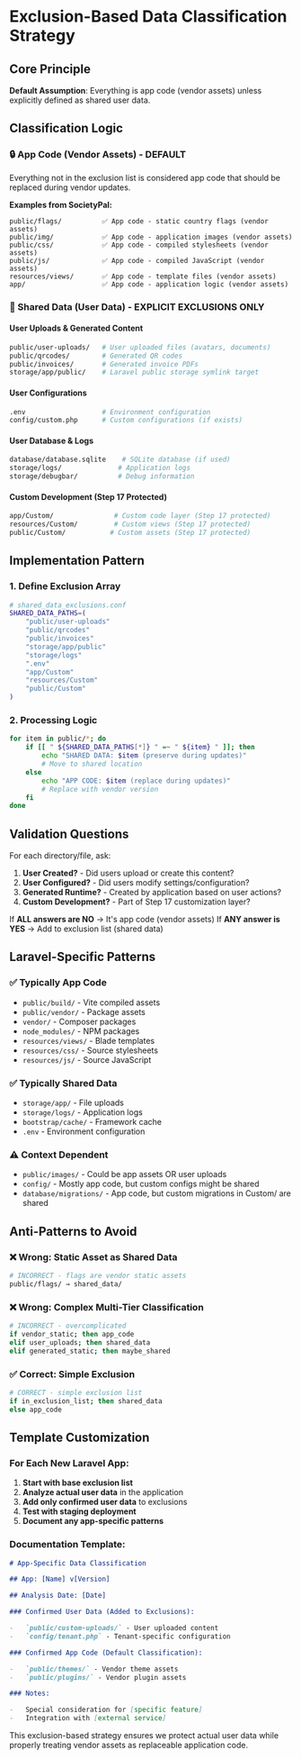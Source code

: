 # Exclusion-Based Data Classification Strategy

## Core Principle

**Default Assumption**: Everything is app code (vendor assets) unless explicitly defined as shared user data.

## Classification Logic

### 🔒 App Code (Vendor Assets) - DEFAULT

Everything not in the exclusion list is considered app code that should be replaced during vendor updates.

**Examples from SocietyPal:**

```
public/flags/          ✅ App code - static country flags (vendor assets)
public/img/            ✅ App code - application images (vendor assets)
public/css/            ✅ App code - compiled stylesheets (vendor assets)
public/js/             ✅ App code - compiled JavaScript (vendor assets)
resources/views/       ✅ App code - template files (vendor assets)
app/                   ✅ App code - application logic (vendor assets)
```

### 📂 Shared Data (User Data) - EXPLICIT EXCLUSIONS ONLY

#### User Uploads & Generated Content

```bash
public/user-uploads/   # User uploaded files (avatars, documents)
public/qrcodes/        # Generated QR codes
public/invoices/       # Generated invoice PDFs
storage/app/public/    # Laravel public storage symlink target
```

#### User Configurations

```bash
.env                   # Environment configuration
config/custom.php      # Custom configurations (if exists)
```

#### User Database & Logs

```bash
database/database.sqlite    # SQLite database (if used)
storage/logs/              # Application logs
storage/debugbar/          # Debug information
```

#### Custom Development (Step 17 Protected)

```bash
app/Custom/               # Custom code layer (Step 17 protected)
resources/Custom/         # Custom views (Step 17 protected)
public/Custom/           # Custom assets (Step 17 protected)
```

## Implementation Pattern

### 1. Define Exclusion Array

```bash
# shared_data_exclusions.conf
SHARED_DATA_PATHS=(
    "public/user-uploads"
    "public/qrcodes"
    "public/invoices"
    "storage/app/public"
    "storage/logs"
    ".env"
    "app/Custom"
    "resources/Custom"
    "public/Custom"
)
```

### 2. Processing Logic

```bash
for item in public/*; do
    if [[ " ${SHARED_DATA_PATHS[*]} " =~ " ${item} " ]]; then
        echo "SHARED DATA: $item (preserve during updates)"
        # Move to shared location
    else
        echo "APP CODE: $item (replace during updates)"
        # Replace with vendor version
    fi
done
```

## Validation Questions

For each directory/file, ask:

1. **User Created?** - Did users upload or create this content?
2. **User Configured?** - Did users modify settings/configuration?
3. **Generated Runtime?** - Created by application based on user actions?
4. **Custom Development?** - Part of Step 17 customization layer?

If **ALL answers are NO** → It's app code (vendor assets)
If **ANY answer is YES** → Add to exclusion list (shared data)

## Laravel-Specific Patterns

### ✅ Typically App Code

-   `public/build/` - Vite compiled assets
-   `public/vendor/` - Package assets
-   `vendor/` - Composer packages
-   `node_modules/` - NPM packages
-   `resources/views/` - Blade templates
-   `resources/css/` - Source stylesheets
-   `resources/js/` - Source JavaScript

### ✅ Typically Shared Data

-   `storage/app/` - File uploads
-   `storage/logs/` - Application logs
-   `bootstrap/cache/` - Framework cache
-   `.env` - Environment configuration

### ⚠️ Context Dependent

-   `public/images/` - Could be app assets OR user uploads
-   `config/` - Mostly app code, but custom configs might be shared
-   `database/migrations/` - App code, but custom migrations in Custom/ are shared

## Anti-Patterns to Avoid

### ❌ Wrong: Static Asset as Shared Data

```bash
# INCORRECT - flags are vendor static assets
public/flags/ → shared_data/
```

### ❌ Wrong: Complex Multi-Tier Classification

```bash
# INCORRECT - overcomplicated
if vendor_static; then app_code
elif user_uploads; then shared_data
elif generated_static; then maybe_shared
```

### ✅ Correct: Simple Exclusion

```bash
# CORRECT - simple exclusion list
if in_exclusion_list; then shared_data
else app_code
```

## Template Customization

### For Each New Laravel App:

1. **Start with base exclusion list**
2. **Analyze actual user data** in the application
3. **Add only confirmed user data** to exclusions
4. **Test with staging deployment**
5. **Document any app-specific patterns**

### Documentation Template:

```markdown
# App-Specific Data Classification

## App: [Name] v[Version]

## Analysis Date: [Date]

### Confirmed User Data (Added to Exclusions):

-   `public/custom-uploads/` - User uploaded content
-   `config/tenant.php` - Tenant-specific configuration

### Confirmed App Code (Default Classification):

-   `public/themes/` - Vendor theme assets
-   `public/plugins/` - Vendor plugin assets

### Notes:

-   Special consideration for [specific feature]
-   Integration with [external service]
```

This exclusion-based strategy ensures we protect actual user data while properly treating vendor assets as replaceable application code.
